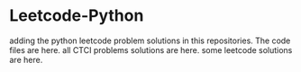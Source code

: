 # Leetcode-Python
adding the python leetcode problem solutions in this repositories. 
The code files are here.
all CTCI problems solutions are here.
some leetcode solutions are here.





















































































































































































































































































































































































































































































































































































































































































































































































































